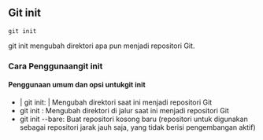 
## Git init
```
git init
```

git init mengubah direktori apa pun menjadi repositori Git.

### Cara Penggunaangit init
#### Penggunaan umum dan opsi untukgit init
- | git init: | Mengubah direktori saat ini menjadi repositori Git
- git init <directory>: Mengubah direktori di jalur saat ini menjadi repositori Git
- git init --bare: Buat repositori kosong baru (repositori untuk digunakan sebagai repositori jarak jauh saja, yang tidak berisi pengembangan aktif)
